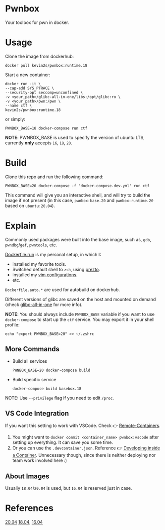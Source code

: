 # Pwnbox

Your toolbox for pwn in docker.

# Usage

Clone the image from dockerhub:
```
docker pull kevin2s/pwnbox:runtime.18
```

Start a new container:
```
docker run -it \
--cap-add SYS_PTRACE \
--security-opt seccomp=unconfined \
-v <your_path>/glibc-all-in-one/libs:/opt/glibc:ro \
-v <your_path>/pwn:/pwn \
--name ctf \
kevin2s/pwnbox:runtime.18
```

or simply:
```
PWNBOX_BASE=18 docker-compose run ctf
```

**NOTE**: PWNBOX_BASE is used to specify the version of ubuntu LTS, currently **only** accepts `16`, `18`, `20`.

# Build

Clone this repo and run the following command:
```
PWNBOX_BASE=20 docker-compose -f 'docker-compose.dev.yml' run ctf
```

This command will give you an interactive shell, and will try to build the image if not present (in this case, `pwnbox:base.20` and `pwnbox:runtime.20` based on `ubuntu:20.04`).


# Explain

Commonly used packages were built into the base image, such as, `gdb`, `pwndbg`/`gef`, `pwntools`, etc.

[Dockerfile.run](https://github.com/soaringk/pwnbox/blob/master/Dockerfile.run) is my personal setup, in which I:
* installed my favorite tools.
* Switched default shell to `zsh`, using [prezto](https://github.com/sorin-ionescu/prezto).
* installed my [vim configurations](https://github.com/soaringk/I_Vim).
* etc.

`Dockerfile.auto.*` are used for autobuild on dockerhub.

Different versions of glibc are saved on the host and mounted on demand (check [glibc-all-in-one](https://github.com/matrix1001/glibc-all-in-one) for more info).

**NOTE**: You should always include `PWNBOX_BASE` variable if you want to use `docker-compose` to start up the `ctf` service. You may export it in your shell profile:
```
echo "export PWNBOX_BASE=20" >> ~/.zshrc
```

## More Commands

* Build all services
  ```
  PWNBOX_BASE=20 docker-compose build
  ```

* Build specific service
  ```
  docker-compose build basebox.18
  ```

NOTE: Use `--privilege` flag if you need to edit `/proc`.

## VS Code Integration

If you want this setting to work with VSCode. Check 👉 [Remote-Containers](https://marketplace.visualstudio.com/items?itemName=ms-vscode-remote.remote-containers).

1. You might want to `docker commit <container_name> pwnbox:vscode` after setting up everything. It can save you some time.
2. Or you can use the `.devcontainer.json`. Reference 👉 [Developing inside a Container](https://code.visualstudio.com/docs/remote/containers).
   Unnecessary though, since there is neither deploying nor team work involved here :)

## About Images

Usually `18.04`/`20.04` is used, but `16.04`  is reserved just in case.

# References
[20.04](https://github.com/soaringk/pwnbox/blob/master/Dockerfile.20)
[18.04](https://github.com/soaringk/pwnbox/blob/master/Dockerfile.18),
[16.04](https://github.com/soaringk/pwnbox/blob/master/Dockerfile.16)
